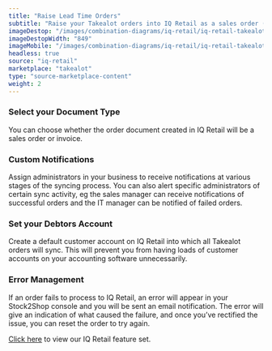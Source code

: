 ```yaml
---
title: "Raise Lead Time Orders"
subtitle: "Raise your Takealot orders into IQ Retail as a sales order (provided you are only doing lead time orders)."
imageDestop: "/images/combination-diagrams/iq-retail/iq-retail-takealot-orders.svg"
imageDestopWidth: "849"
imageMobile: "/images/combination-diagrams/iq-retail/iq-retail-takealot-orders.svg"
headless: true
source: "iq-retail"
marketplace: "takealot"
type: "source-marketplace-content"
weight: 2
---
```


### Select your Document Type
You can choose whether the order document created in IQ Retail will be a sales order or invoice.

### Custom Notifications
Assign administrators in your business to receive notifications at various stages of the syncing process. You can also alert specific administrators of certain sync activity, eg the sales manager can receive notifications of successful orders and the IT manager can be notified of failed orders.

### Set your Debtors Account
Create a default customer account on IQ Retail into which all Takealot orders will sync. This will prevent you from having loads of customer accounts on your accounting software unnecessarily.

### Error Management
If an order fails to process to IQ Retail, an error will appear in your Stock2Shop console and you will be sent an email notification. The error will give an indication of what caused the failure, and once you’ve rectified the issue, you can reset the order to try again.


[Click here](/help/features/iq-retail/ "IQ Retail Features") to view our IQ Retail feature set.
